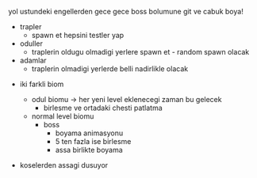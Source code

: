 yol ustundeki engellerden gece gece boss bolumune git ve cabuk boya!

- trapler
  - spawn et hepsini testler yap
- oduller
  - traplerin oldugu olmadigi yerlere spawn et - random spawn olacak
- adamlar
  - traplerin olmadigi yerlerde belli nadirlikle olacak


* iki farkli biom
  * odul biomu -> her yeni level eklenecegi zaman bu gelecek
    * birlesme ve ortadaki chesti patlatma
  * normal level biomu
    * boss
      * boyama animasyonu
      * 5 ten fazla ise birlesme
      * assa birlikte boyama


* koselerden assagi dusuyor